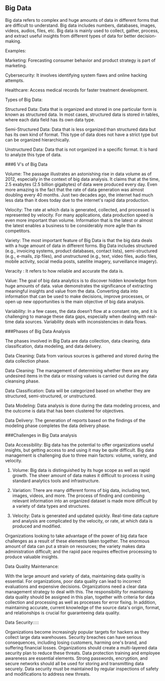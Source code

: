## Big Data

Big data refers to complex and huge amounts of data in different forms that are difficult to understand. Big data includes numbers, databases, images, videos, audios, files, etc. Big data is mainly used to collect, gather, process, and extract useful insights from different types of data for better decision-making.

Examples:

Marketing: Forecasting consumer behavior and product strategy is part of marketing.

Cybersecurity: It involves identifying system flaws and online hacking attempts.

Healthcare: Access medical records for faster treatment development.

Types of Big Data:

Structured Data: Data that is organized and stored in one particular form is known as structured data. In most cases, structured data is stored in tables, where each data field has its own data type.

Semi-Structured Data: Data that is less organized than structured data but has its own kind of format. This type of data does not have a strict type but can be organized hierarchically.

Unstructured Data: Data that is not organized in a specific format. It is hard to analyze this type of data. 

###6 V's of Big Data

Volume: The passage illustrates an astonishing rise in data volume as of 2012, especially in the context of big data analysis. It claims that at the time, 2.5 exabytes (2.5 billion gigabytes) of data were produced every day. Even more amazing is the fact that the rate of data generation was almost doubling every 40 months. Just two decades ago, the internet had much less data than it does today due to the internet's rapid data production.

Velocity: The rate at which data is generated, collected, and processed is represented by velocity. For many applications, data production speed is even more important than volume. Information that is the latest or almost the latest enables a business to be considerably more agile than its competitors.

Variety: The most important feature of Big Data is that the big data deals with a huge amount of data in different forms. Big Data includes structured (e.g., invoicing systems, product databases, contact lists), semi-structured (e.g., e-mails, zip files), and unstructured (e.g., text, video files, audio files, mobile activity, social media posts, satellite imagery, surveillance imagery).

Veracity : It refers to how reliable and accurate the data is.

Value: The goal of big data analytics is to discover hidden knowledge from huge amounts of data. value demonstrates the significance of extracting meaningful insights and value from the data. Converting data into information that can be used to make decisions, improve processes, or open up new opportunities is the main objective of big data analysis.

Variability: In a few cases, the data doesn’t flow at a constant rate, and it is challenging to manage these data gaps, especially when dealing with real-time data sources. Variability deals with inconsistencies in data flows.

###Phases of Big Data Analysis

The phases involved in Big Data are data collection, data cleaning, data classification, data modeling, and data delivery.

Data Cleaning: Data from various sources is gathered and stored during the data collection phase.

Data Cleaning: The management of determining whether there are any undesired items in the data or missing values is carried out during the data cleansing phase.

Data Classification: Data will be categorized based on whether they are structured, semi-structured, or unstructured.

Data Modeling: Data analysis is done during the data modeling process, and the outcome is data that has been clustered for objectives.

Data Delivery: The generation of reports based on the findings of the modeling phase completes the data delivery phase.


###Challenges in Big Data analysis

Data Accessibility: Big data has the potential to offer organizations useful insights, but getting access to and using it may be quite difficult. Big data management is challenging due to three main factors: volume, variety, and velocity.

1. Volume: Big data is distinguished by its huge scope as well as rapid growth. The sheer amount of data makes it difficult to process it using standard analytics tools and infrastructure.

2. Variation: There are many different forms of big data, including text, images, videos, and more. The process of finding and combining relevant information into an organized dataset is made more difficult by a variety of data types and structures.

3. Velocity: Data is generated and updated quickly. Real-time data capture and analysis are complicated by the velocity, or rate, at which data is produced and modified.

Organizations looking to take advantage of the power of big data face challenges as a result of these elements taken together. The enormous amount of data can put a strain on resources; the variety makes data administration difficult; and the rapid pace requires effective processing to produce valuable insights.


Data Quality Maintenance:

With the large amount and variety of data, maintaining data quality is essential. For organizations, poor data quality can lead to incorrect evaluations and expensive decisions. Organizations need a clear data management strategy to deal with this. The responsibility for maintaining data quality should be assigned in this plan, together with criteria for data collection and processing as well as processes for error fixing. In addition, maintaining accurate, current knowledge of the source data's origin, format, and relationships is crucial for guaranteeing data quality.


Data Security:::::

Organizations become increasingly popular targets for hackers as they collect large data warehouses. Security breaches can have serious consequences, including losing customers, harming one's brand, and suffering financial losses. Organizations should create a multi-layered data security plan to reduce these threats. Data protection training and employee awareness are essential elements. Strong passwords, encryption, and secure networks should all be used for storing and transmitting data securely. Data security must be maintained by regular inspections of safety and modifications to address new threats.

